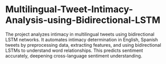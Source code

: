 # Multilingual-Tweet-Intimacy-Analysis-using-Bidirectional-LSTM
The project analyzes intimacy in multilingual tweets using bidirectional LSTM networks. It automates intimacy determination in English, Spanish tweets by preprocessing data, extracting features, and using bidirectional LSTMs to understand word relationships. This predicts sentiment accurately, deepening cross-language sentiment understanding.
